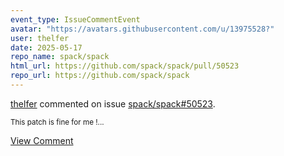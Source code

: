 ```yaml
---
event_type: IssueCommentEvent
avatar: "https://avatars.githubusercontent.com/u/13975528?"
user: thelfer
date: 2025-05-17
repo_name: spack/spack
html_url: https://github.com/spack/spack/pull/50523
repo_url: https://github.com/spack/spack
---
```


<a href='https://github.com/thelfer' target='_blank'>thelfer</a> commented on issue <a href='https://github.com/spack/spack/pull/50523' target='_blank'>spack/spack#50523</a>.

<small>This patch is fine for me !...</small>

<a href='https://github.com/spack/spack/pull/50523' target='_blank'>View Comment</a>